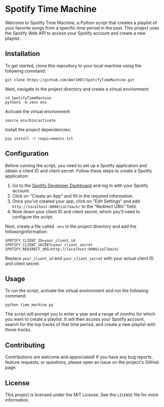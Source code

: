 # Spotify Time Machine

Welcome to Spotify Time Machine, a Python script that creates a playlist of your favorite songs from a specific time period in the past. This project uses the Spotify Web API to access your Spotify account and create a new playlist.

## Installation

To get started, clone this repository to your local machine using the following command:

```
git clone https://github.com/Amr1997/SpotifyTimeMachine.git
```

Next, navigate to the project directory and create a virtual environment:

```
cd SpotifyTimeMachine
python3 -m venv env
```

Activate the virtual environment:

```
source env/bin/activate
```

Install the project dependencies:

```
pip install -r requirements.txt
```

## Configuration

Before running the script, you need to set up a Spotify application and obtain a client ID and client secret. Follow these steps to create a Spotify application:

1. Go to the [Spotify Developer Dashboard](https://developer.spotify.com/dashboard/) and log in with your Spotify account.
2. Click on "Create an App" and fill in the required information.
3. Once you've created your app, click on "Edit Settings" and add `http://localhost:8000/callback/` to the "Redirect URIs" field.
4. Note down your client ID and client secret, which you'll need to configure the script.

Next, create a file called `.env` in the project directory and add the followinginformation:

```
SPOTIFY_CLIENT_ID=your_client_id
SPOTIFY_CLIENT_SECRET=your_client_secret
SPOTIFY_REDIRECT_URI=http://localhost:8000/callback/
```

Replace `your_client_id` and `your_client_secret` with your actual client ID and client secret.

## Usage

To run the script, activate the virtual environment and run the following command:

```
python time_machine.py
```

The script will prompt you to enter a year and a range of months for which you want to create a playlist. It will then access your Spotify account, search for the top tracks of that time period, and create a new playlist with those tracks.

## Contributing

Contributions are welcome and appreciated! If you have any bug reports, feature requests, or questions, please open an issue on the project's GitHub page.

## License

This project is licensed under the MIT License. See the `LICENSE` file for more information.
